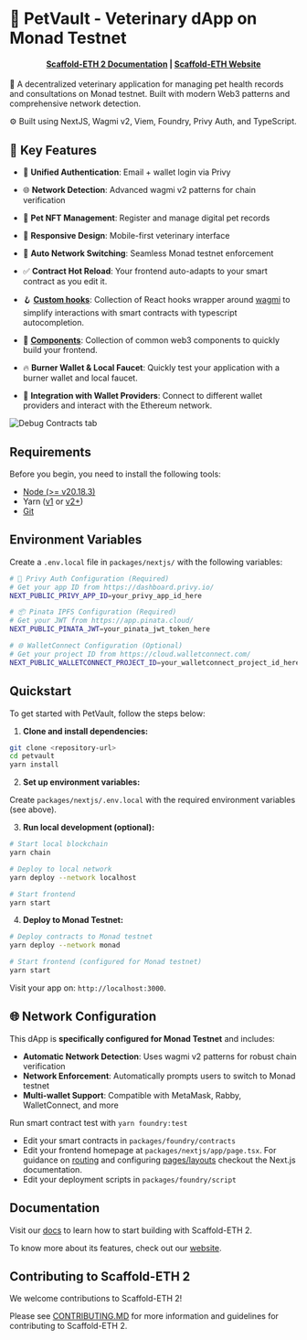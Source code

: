 # 🐾 PetVault - Veterinary dApp on Monad Testnet

<h4 align="center">
  <a href="https://docs.scaffoldeth.io">Scaffold-ETH 2 Documentation</a> |
  <a href="https://scaffoldeth.io">Scaffold-ETH Website</a>
</h4>

🏥 A decentralized veterinary application for managing pet health records and consultations on Monad testnet. Built with modern Web3 patterns and comprehensive network detection.

⚙️ Built using NextJS, Wagmi v2, Viem, Foundry, Privy Auth, and TypeScript.

## 🌟 Key Features

- 🔐 **Unified Authentication**: Email + wallet login via Privy
- 🌐 **Network Detection**: Advanced wagmi v2 patterns for chain verification
- 🐾 **Pet NFT Management**: Register and manage digital pet records
- 📱 **Responsive Design**: Mobile-first veterinary interface
- 🔄 **Auto Network Switching**: Seamless Monad testnet enforcement

- ✅ **Contract Hot Reload**: Your frontend auto-adapts to your smart contract as you edit it.
- 🪝 **[Custom hooks](https://docs.scaffoldeth.io/hooks/)**: Collection of React hooks wrapper around [wagmi](https://wagmi.sh/) to simplify interactions with smart contracts with typescript autocompletion.
- 🧱 [**Components**](https://docs.scaffoldeth.io/components/): Collection of common web3 components to quickly build your frontend.
- 🔥 **Burner Wallet & Local Faucet**: Quickly test your application with a burner wallet and local faucet.
- 🔐 **Integration with Wallet Providers**: Connect to different wallet providers and interact with the Ethereum network.

![Debug Contracts tab](https://github.com/scaffold-eth/scaffold-eth-2/assets/55535804/b237af0c-5027-4849-a5c1-2e31495cccb1)

## Requirements

Before you begin, you need to install the following tools:

- [Node (>= v20.18.3)](https://nodejs.org/en/download/)
- Yarn ([v1](https://classic.yarnpkg.com/en/docs/install/) or [v2+](https://yarnpkg.com/getting-started/install))
- [Git](https://git-scm.com/downloads)

## Environment Variables

Create a `.env.local` file in `packages/nextjs/` with the following variables:

```bash
# 🔐 Privy Auth Configuration (Required)
# Get your app ID from https://dashboard.privy.io/
NEXT_PUBLIC_PRIVY_APP_ID=your_privy_app_id_here

# 📦 Pinata IPFS Configuration (Required) 
# Get your JWT from https://app.pinata.cloud/
NEXT_PUBLIC_PINATA_JWT=your_pinata_jwt_token_here

# 🌐 WalletConnect Configuration (Optional)
# Get your project ID from https://cloud.walletconnect.com/
NEXT_PUBLIC_WALLETCONNECT_PROJECT_ID=your_walletconnect_project_id_here
```

## Quickstart

To get started with PetVault, follow the steps below:

1. **Clone and install dependencies:**

```bash
git clone <repository-url>
cd petvault
yarn install
```

2. **Set up environment variables:**

Create `packages/nextjs/.env.local` with the required environment variables (see above).

3. **Run local development (optional):**

```bash
# Start local blockchain
yarn chain

# Deploy to local network
yarn deploy --network localhost

# Start frontend
yarn start
```

4. **Deploy to Monad Testnet:**

```bash
# Deploy contracts to Monad testnet
yarn deploy --network monad

# Start frontend (configured for Monad testnet)
yarn start
```

Visit your app on: `http://localhost:3000`. 

## 🌐 Network Configuration

This dApp is **specifically configured for Monad Testnet** and includes:

- **Automatic Network Detection**: Uses wagmi v2 patterns for robust chain verification
- **Network Enforcement**: Automatically prompts users to switch to Monad testnet
- **Multi-wallet Support**: Compatible with MetaMask, Rabby, WalletConnect, and more

Run smart contract test with `yarn foundry:test`

- Edit your smart contracts in `packages/foundry/contracts`
- Edit your frontend homepage at `packages/nextjs/app/page.tsx`. For guidance on [routing](https://nextjs.org/docs/app/building-your-application/routing/defining-routes) and configuring [pages/layouts](https://nextjs.org/docs/app/building-your-application/routing/pages-and-layouts) checkout the Next.js documentation.
- Edit your deployment scripts in `packages/foundry/script`


## Documentation

Visit our [docs](https://docs.scaffoldeth.io) to learn how to start building with Scaffold-ETH 2.

To know more about its features, check out our [website](https://scaffoldeth.io).

## Contributing to Scaffold-ETH 2

We welcome contributions to Scaffold-ETH 2!

Please see [CONTRIBUTING.MD](https://github.com/scaffold-eth/scaffold-eth-2/blob/main/CONTRIBUTING.md) for more information and guidelines for contributing to Scaffold-ETH 2.